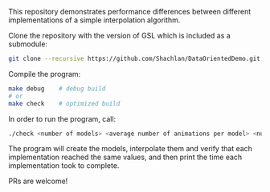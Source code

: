 This repository demonstrates performance differences between different implementations of a simple interpolation algorithm.

Clone the repository with the version of GSL which is included as a submodule:

```bash
git clone --recursive https://github.com/Shachlan/DataOrientedDemo.git
```

Compile the program:

```bash
make debug    # debug build
# or
make check    # optimized build
```

In order to run the program, call:

```bash
./check <number of models> <average number of animations per model> <number of repetitions>
```

The program will create the models, interpolate them and verify that each implementation reached the same values, and then print the time each implementation took to complete.

PRs are welcome!
